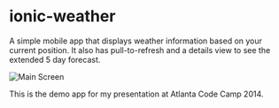 ionic-weather
=============

A simple mobile app that displays weather information based on your current position. It also has pull-to-refresh and a details view to see the extended 5 day forecast.

![Main Screen](http://i.share.pho.to/f5e0eb8d_c.png)


This is the demo app for my presentation at Atlanta Code Camp 2014.